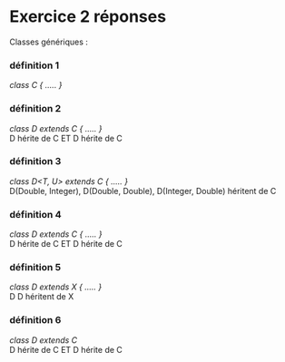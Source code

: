 # Exercice 2 réponses

Classes génériques :

### définition 1
*class C <T>{ ..... }*


###  définition 2
*class D<T> extends C<T> { ..... }*
<br>D<Object> hérite de C<Object> ET  D<Double> hérite de C<Double>


###  définition 3
*class D<T, U> extends C<T> { ..... }*
<br>D(Double, Integer), D(Double, Double), D(Integer, Double) héritent de C<Double>


###  définition 4
*class D<T extends Number> extends C<T> { ..... }*
<br>D<Double> hérite de C<Double> ET D<String> hérite de C<String>


###  définition 5
*class D<T> extends X { ..... }*
<br>D<Double> D<String> héritent de X 


###  définition 6
*class D<T> extends C<String>*
<br>D<String> hérite de C<String> ET D<Integer> hérite de C<Integer>